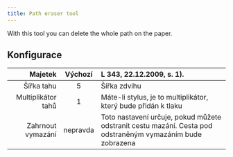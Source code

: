 ```yaml
---
title: Path eraser tool
---
```


With this tool you can delete the whole path on the paper.

## Konfigurace

|            Majetek |  Výchozí | L 343, 22.12.2009, s. 1).                                  |
| -----------------: | :------: | :------------------------------------------------------------------------------------------------------------------------- |
|         Šířka tahu |     5    | Šířka zdvihu                                                                                                               |
| Multiplikátor tahů |     1    | Máte-li stylus, je to multiplikátor, který bude přidán k tlaku                                                             |
|  Zahrnout vymazání | nepravda | Toto nastavení určuje, pokud můžete odstranit cestu mazání. Cesta pod odstraněným vymazáním bude zobrazena |
